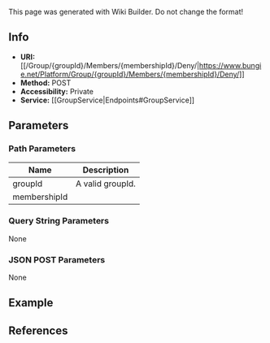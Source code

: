 <span class="wiki-builder">This page was generated with Wiki Builder. Do not change the format!</span>

## Info

* **URI:** [[/Group/{groupId}/Members/{membershipId}/Deny/|https://www.bungie.net/Platform/Group/{groupId}/Members/{membershipId}/Deny/]]
* **Method:** POST
* **Accessibility:** Private
* **Service:** [[GroupService|Endpoints#GroupService]]

## Parameters
### Path Parameters
Name | Description
---- | -----------
groupId | A valid groupId.
membershipId | 

### Query String Parameters
None

### JSON POST Parameters
None

## Example


## References
